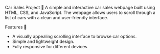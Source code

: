 Car Sales Project 🚗
A simple and interactive car sales webpage built using HTML, CSS, and JavaScript. The webpage allows users to scroll through a list of cars with a clean and user-friendly interface.

Features 🌟
* A visually appealing scrolling interface to browse car options.
* Simple and lightweight design.
* Fully responsive for different devices.

